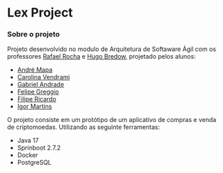 # Lex Project

### Sobre o projeto

  Projeto desenvolvido no modulo de Arquitetura de Softaware Ágil com os professores [Rafael Rocha](https://github.com/rafarocha) e [Hugo Bredow](https://github.com/hugobrendow), projetado pelos alunos: 
  
  - [André Mapa](https://github.com/andremapa)
  - [Carolina Vendrami](https://github.com/carolruo)
  - [Gabriel Andrade]()
  - [Felipe Greggio](https://github.com/felipe-greggio)
  - [Filipe Ricardo](https://github.com/ofiliper)
  - [Igor Martins](https://github.com/IgorMJBM)
  
  O projeto consiste em um protótipo de um aplicativo de compras e venda de criptomoedas. Utilizando as seguinte ferramentas:
  
  - Java 17
  - Sprinboot 2.7.2
  - Docker
  - PostgreSQL
